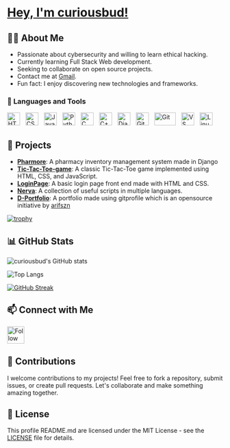 # [Hey, I'm curiousbud!](https://github.com/curiousbud)

## 👨‍💻 About Me
- Passionate about cybersecurity and willing to learn ethical hacking.
- Currently learning Full Stack Web development.
- Seeking to collaborate on open source projects.
- Contact me at [Gmail](mailto:akareeb662@gmail.com).
- Fun fact: I enjoy discovering new technologies and frameworks.

### 🧰 Languages and Tools

<img align="left" alt="HTML5" width="30px" style="padding-right:10px;" src="https://cdn.jsdelivr.net/gh/devicons/devicon/icons/html5/html5-original.svg"/>
<img align="left" alt="CSS3" width="30px" style="padding-right:10px;" src="https://cdn.jsdelivr.net/gh/devicons/devicon/icons/css3/css3-original.svg"/>
<img align="left" alt="JavaScript" width="30px" style="padding-right:10px;" src="https://cdn.jsdelivr.net/gh/devicons/devicon/icons/javascript/javascript-original.svg"/>
<img align="left" alt="Python" width="30px" style="padding-right:10px;" src="https://cdn.jsdelivr.net/gh/devicons/devicon/icons/python/python-original.svg"/>
<img align="left" alt="C" width="30px" style="padding-right:10px;" src="https://cdn.jsdelivr.net/gh/devicons/devicon/icons/c/c-original.svg"/>
<img align="left" alt="C++" width="30px" style="padding-right:10px;" src="https://cdn.jsdelivr.net/gh/devicons/devicon/icons/cplusplus/cplusplus-original.svg"/>
<img align="left" alt="Django" width="30px" style="padding-right:10px;" src="https://cdn.jsdelivr.net/gh/devicons/devicon/icons/django/django-plain.svg"/>
<img align="left" alt="Git" width="30px" style="padding-right:10px;" src="https://cdn.jsdelivr.net/gh/devicons/devicon/icons/git/git-original.svg"/>
<img align="left" alt="Git" width="30px" style="padding-right:10px; width:50px; height:30px" src="https://cdn.jsdelivr.net/gh/devicons/devicon@latest/icons/github/github-original.svg" />
<img align="left" alt="VS Code" width="30px" style="padding-right:10px;" src="https://cdn.jsdelivr.net/gh/devicons/devicon/icons/vscode/vscode-original.svg"/>
<img align="left" alt="Linux" width="30px" style="padding-right:10px;" src="https://cdn.jsdelivr.net/gh/devicons/devicon/icons/linux/linux-original.svg"/>
<br />
<br />

## 📂 Projects
- [**Pharmore**](https://github.com/curiousbud/Pharmore): A pharmacy inventory management system made in Django
- [**Tic-Tac-Toe-game**](https://github.com/curiousbud/Tic-Tac-Toe-game-with-HTML-CSS-and-JavaScript): A classic Tic-Tac-Toe game implemented using HTML, CSS, and JavaScript.
- [**LoginPage**](https://github.com/curiousbud/LoginPage): A basic login page front end made with HTML and CSS.
- [**Nerva**](https://github.com/curiousbud/Nerva): A collection of useful scripts in multiple languages.
- [**D-Portfolio**](https://github.com/curiousbud/D-Portfolio): A portfolio made using gitprofile which is an opensource initiative by [arifszn](https://github.com/arifszn)

[![trophy](https://github-profile-trophy.vercel.app/?username=ryo-ma&theme=discord)](https://github.com/ryo-ma/github-profile-trophy)

## 📊 GitHub Stats
![curiousbud's GitHub stats](https://github-readme-stats.vercel.app/api?username=curiousbud&show_icons=true&theme=neon)

![Top Langs](https://github-readme-stats.vercel.app/api/top-langs/?username=anuraghazra&layout=compact&theme=neon)

[![GitHub Streak](https://streak-stats.demolab.com/?user=curiousbud&theme=dark)](https://git.io/streak-stats)

## 📫 Connect with Me
[<img src="https://raw.githubusercontent.com/Raymo111/Raymo111/master/socials/linkedin.png" height="40em" align="center" alt="Follow on LinkedIn" title="Follow on LinkedIn"/>](https://www.linkedin.com/in/areeb-khan-8506a424b/)
&nbsp;&nbsp;


## 📝 Contributions
I welcome contributions to my projects! Feel free to fork a repository, submit issues, or create pull requests. Let's collaborate and make something amazing together.

## 📜 License
This profile README.md are licensed under the MIT License - see the [LICENSE](LICENSE) file for details.
